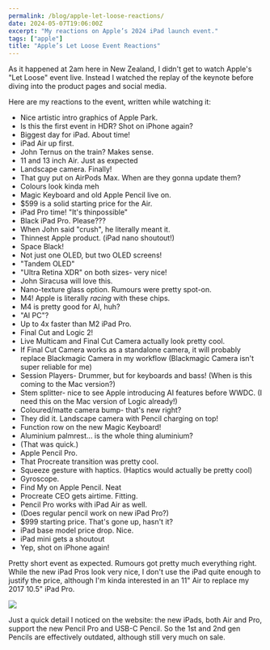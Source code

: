 ```yaml
---
permalink: /blog/apple-let-loose-reactions/
date: 2024-05-07T19:06:00Z 
excerpt: "My reactions on Apple’s 2024 iPad launch event."
tags: ["apple"]
title: "Apple’s Let Loose Event Reactions"
---
```

As it happened at 2am here in New Zealand, I didn't get to watch Apple's "Let Loose" event live. Instead I watched the replay of the keynote before diving into the product pages and social media. 

Here are my reactions to the event, written while watching it:

- Nice artistic intro graphics of Apple Park.
- Is this the first event in HDR? Shot on iPhone again?
- Biggest day for iPad. About time!
- iPad Air up first.
- John Ternus on the train? Makes sense.
- 11 and 13 inch Air. Just as expected
- Landscape camera. Finally!
- That guy put on AirPods Max. When are they gonna update them?
- Colours look kinda meh
- Magic Keyboard and old Apple Pencil live on.
- $599 is a solid starting price for the Air.
- iPad Pro time! "It's thinpossible"
- Black iPad Pro. Please???
- When John said "crush", he literally meant it.
- Thinnest Apple product. (iPad nano shoutout!)
- Space Black!
- Not just one OLED, but two OLED screens!
- "Tandem OLED"
- "Ultra Retina XDR" on both sizes- very nice!
- John Siracusa will love this.
- Nano-texture glass option. Rumours were pretty spot-on.
- M4! Apple is literally _racing_ with these chips.
- M4 is pretty good for AI, huh?
- "AI PC"?
- Up to 4x faster than M2 iPad Pro.
- Final Cut and Logic 2!
- Live Multicam and Final Cut Camera actually look pretty cool. 
- If Final Cut Camera works as a standalone camera, it will probably replace Blackmagic Camera in my workflow (Blackmagic Camera isn't super reliable for me)
- Session Players- Drummer, but for keyboards and bass! (When is this coming to the Mac version?)
- Stem splitter- nice to see Apple introducing AI features before WWDC. (I need this on the Mac version of Logic already!)
- Coloured/matte camera bump- that's new right?
- They did it. Landscape camera with Pencil charging on top!
- Function row on the new Magic Keyboard!
- Aluminium palmrest... is the whole thing aluminium?
- (That was quick.)
- Apple Pencil Pro.
- That Procreate transition was pretty cool.
- Squeeze gesture with haptics. (Haptics would actually be pretty cool)
- Gyroscope.
- Find My on Apple Pencil. Neat
- Procreate CEO gets airtime. Fitting.
- Pencil Pro works with iPad Air as well.
- (Does regular pencil work on new iPad Pro?)
- $999 starting price. That's gone up, hasn't it?
- iPad base model price drop. Nice.
- iPad mini gets a shoutout
- Yep, shot on iPhone again!

Pretty short event as expected. Rumours got pretty much everything right. While the new iPad Pros look very nice, I don't use the iPad quite enough to justify the price, although I'm kinda interested in an 11" Air to replace my 2017 10.5" iPad Pro.

<img src="https://cdn.dillonmok.com/apple-let-loose-apple-pencils.png" />

Just a quick detail I noticed on the website: the new iPads, both Air and Pro, support the new Pencil Pro and USB-C Pencil. So the 1st and 2nd gen Pencils are effectively outdated, although still very much on sale.

